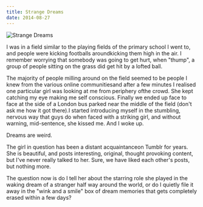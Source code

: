 ```yaml
---
title: Strange Dreams
date: 2014-08-27
---
```


![Strange Dreams](https://source.unsplash.com/2aFp6EWWs58/1600x900)

I was in a field similar to the playing fields of the primary school I went to, and people were kicking footballs aroundkicking them high in the air. I remember worrying that somebody was going to get hurt, when "thump", a group of people sitting on the grass did get hit by a lofted ball.

The majority of people milling around on the field seemed to be people I knew from the various online communitiesand after a few minutes I realised one particular girl was looking at me from periphery ofthe crowd. She kept catching my eye making me self conscious. Finally we ended up face to face at the side of a London bus parked near the middle of the field (don't ask me how it got there).I started introducing myself in the stumbling, nervous way that guys do when faced with a striking girl, and without warning, mid-sentence, she kissed me. And I woke up.

Dreams are weird.

The girl in question has been a distant acquaintanceon Tumblr for years. She is beautiful, and posts interesting, original, thought provoking content, but I've never really talked to her. Sure, we have liked each other's posts, but nothing more.

The question now is do I tell her about the starring role she played in the waking dream of a stranger half way around the world, or do I quietly file it away in the "wink and a smile" box of dream memories that gets completely erased within a few days?
